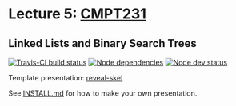 # Lecture 5: [CMPT231](https://cmpt231-16fa.github.io/)
## Linked Lists and Binary Search Trees

[![Travis-CI build status](https://api.travis-ci.org/cmpt231-16fa/lec5.svg)](https://travis-ci.org/github/cmpt231-16fa/lec5)
[![Node dependencies](https://david-dm.org/cmpt231-16fa/lec5.svg)](https://david-dm.org/cmpt231-16fa/lec5)
[![Node dev status](https://david-dm.org/cmpt231-16fa/lec5/dev-status.svg)](https://david-dm.org/cmpt231-16fa/lec5?type=dev)

Template presentation: [reveal-skel](https://github.com/sermons/reveal-skel)

See [INSTALL.md](INSTALL.md)
for how to make your own presentation.
